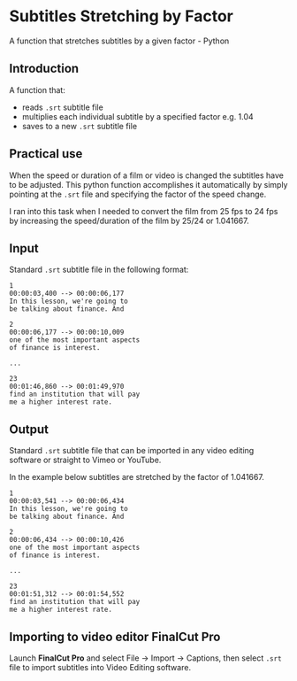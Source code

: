 # Subtitles Stretching by Factor
A function that stretches subtitles by a given factor - Python

## Introduction
A function that:
* reads `.srt` subtitle file 
* multiplies each individual subtitle by a specified factor e.g. 1.04
* saves to a new `.srt` subtitle file

## Practical use
When the speed or duration of a film or video is changed the subtitles have to be adjusted. This python function accomplishes it automatically by simply pointing at the `.srt` file and specifying the factor of the speed change.

I ran into this task when I needed to convert the film from 25 fps to 24 fps by increasing the speed/duration of the film by 25/24 or 1.041667.

## Input
Standard `.srt` subtitle file in the following format:

```
1
00:00:03,400 --> 00:00:06,177
In this lesson, we're going to
be talking about finance. And

2
00:00:06,177 --> 00:00:10,009
one of the most important aspects
of finance is interest.

...

23
00:01:46,860 --> 00:01:49,970
find an institution that will pay
me a higher interest rate.
```
## Output
Standard `.srt` subtitle file that can be imported in any video editing software or straight to Vimeo or YouTube.

In the example below subtitles are stretched by the factor of 1.041667.

```
1
00:00:03,541 --> 00:00:06,434
In this lesson, we're going to
be talking about finance. And

2
00:00:06,434 --> 00:00:10,426
one of the most important aspects
of finance is interest.

...

23
00:01:51,312 --> 00:01:54,552
find an institution that will pay
me a higher interest rate.
```

## Importing to video editor FinalCut Pro
Launch **FinalCut Pro** and select File -> Import -> Captions, then select `.srt` file to import subtitles into Video Editing software.
